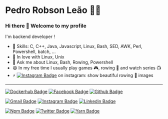 # Pedro Robson Leão  :man_technologist:

### Hi there 👋 Welcome to my profile

I'm backend developer !

 - 📌 Skills: C, C++, Java, Javascript, Linux, Bash, SED, AWK, Perl, Powershell, batch, ...
 - 💙 In love with Linux, Unix
 - 💬 Ask me about Linux, Bash, Rowing, Powershell
 - 😄 In my free time I usually play games :video_game:, rowing :rowboat: and watch series :tv:
 - ⚡ [![Instagram Badge](https://img.shields.io/badge/-@pedrorobsonleao-990073?style=flat-square&labelColor=C13584&logo=instagram&logoColor=white&link=https://www.instagram.com/pedrorobsonleao/)](https://www.instagram.com/pedrorobsonleao/)  on instagram: show beautiful rowing :rowboat: images 
 ----
[![Dockerhub Badge](https://img.shields.io/badge/-pedrorobsonleao-099CEC?style=flat-square&logo=Docker&logoColor=white&link=mailto:pedro.leao@gmail.com)](https://hub.docker.com/u/pedrorobsonleao) 
[![Facebook Badge](https://img.shields.io/badge/-pedro.r.leao-099FFF?style=flat-square&logo=Facebook&logoColor=white&link=https://fb.me/pedro.r.leao)](https://fb.me/pedro.r.leao) 
[![Github Badge](https://img.shields.io/badge/-pedrorobsonleao-000?style=flat-square&logo=Github&logoColor=white&link=https://github.com/pedrorobsonleao)](https://github.com/pedrorobsonleao)

[![Gmail Badge](https://img.shields.io/badge/-pedro.leao@gmail.com-c14438?style=flat-square&logo=Gmail&logoColor=white&link=mailto:pedro.leao@gmail.com)](mailto:pedro.leao@gmail.com)
[![Instagram Badge](https://img.shields.io/badge/-@pedrorobsonleao-990073?style=flat-square&labelColor=C13584&logo=instagram&logoColor=white&link=https://www.instagram.com/pedrorobsonleao/)](https://www.instagram.com/pedrorobsonleao/)
[![Linkedin Badge](https://img.shields.io/badge/-pedroleao-blue?style=flat-square&logo=Linkedin&logoColor=white&link=https://www.linkedin.com/in/pedroleao/)](https://www.linkedin.com/in/pedroleao/)

[![Npm Badge](https://img.shields.io/badge/-pedrorleao-9e372e?style=flat-square&logo=Npm&logoColor=white&link=mailto:pedro.leao@gmail.com)](https://www.npmjs.com/settings/pedrorleao/packages)
[![Twitter Badge](https://img.shields.io/badge/-pedrorobsonleao-blue?style=flat-square&labelColor=1ca0f1&logo=twitter&logoColor=white&link=https://twitter.com/lgdbittencourt)](https://twitter.com/pedrorobsonleao) 
[![Yarn Badge](https://img.shields.io/badge/-pedrorobsonleao-257997?style=flat-square&logo=Yarn&logoColor=white&link=mailto:pedro.leao@gmail.com)](https://classic.yarnpkg.com/pt-BR/packages?q=pedro%20robson%20leao&p=1&owner%5B0%5D=pedrorobsonleao)

<!--
**pedrorobsonleao/pedrorobsonleao** is a ✨ _special_ ✨ repository because its `README.md` (this file) appears on your GitHub profile.

Here are some ideas to get you started:

- 🔭 I’m currently working on ...
- 🌱 I’m currently learning ...
- 👯 I’m looking to collaborate on ...
- 🤔 I’m looking for help with ...
- 💬 Ask me about ...
- 📫 How to reach me: ...
- 😄 Pronouns: ...
- ⚡ Fun fact: ...
-->
